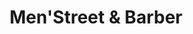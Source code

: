 ---
title: "Men'Street & Barber"
url: /le-puy-sainte-reparade/menstreet-et-barber/
shop: coiffeur
---